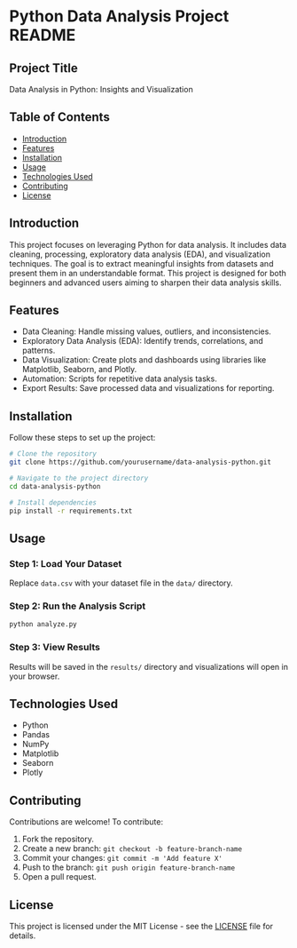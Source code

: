 # Python Data Analysis Project README

## Project Title
Data Analysis in Python: Insights and Visualization

## Table of Contents
- [Introduction](#introduction)
- [Features](#features)
- [Installation](#installation)
- [Usage](#usage)
- [Technologies Used](#technologies-used)
- [Contributing](#contributing)
- [License](#license)

## Introduction
This project focuses on leveraging Python for data analysis. It includes data cleaning, processing, exploratory data analysis (EDA), and visualization techniques. The goal is to extract meaningful insights from datasets and present them in an understandable format. This project is designed for both beginners and advanced users aiming to sharpen their data analysis skills.

## Features
- Data Cleaning: Handle missing values, outliers, and inconsistencies.
- Exploratory Data Analysis (EDA): Identify trends, correlations, and patterns.
- Data Visualization: Create plots and dashboards using libraries like Matplotlib, Seaborn, and Plotly.
- Automation: Scripts for repetitive data analysis tasks.
- Export Results: Save processed data and visualizations for reporting.

## Installation
Follow these steps to set up the project:

```bash
# Clone the repository
git clone https://github.com/yourusername/data-analysis-python.git

# Navigate to the project directory
cd data-analysis-python

# Install dependencies
pip install -r requirements.txt
```

## Usage
### Step 1: Load Your Dataset
Replace `data.csv` with your dataset file in the `data/` directory.

### Step 2: Run the Analysis Script
```bash
python analyze.py
```
### Step 3: View Results
Results will be saved in the `results/` directory and visualizations will open in your browser.

## Technologies Used
- Python
- Pandas
- NumPy
- Matplotlib
- Seaborn
- Plotly

## Contributing
Contributions are welcome! To contribute:

1. Fork the repository.
2. Create a new branch: `git checkout -b feature-branch-name`
3. Commit your changes: `git commit -m 'Add feature X'`
4. Push to the branch: `git push origin feature-branch-name`
5. Open a pull request.

## License
This project is licensed under the MIT License - see the [LICENSE](LICENSE) file for details.
